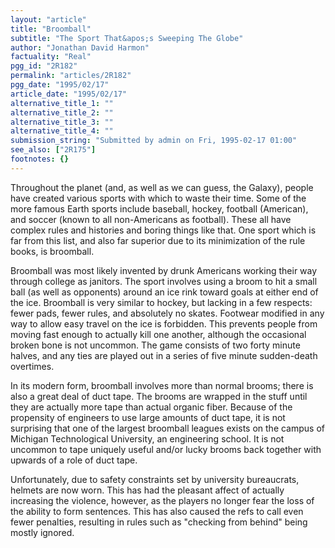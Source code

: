 ```yaml
---
layout: "article"
title: "Broomball"
subtitle: "The Sport That&apos;s Sweeping The Globe"
author: "Jonathan David Harmon"
factuality: "Real"
pgg_id: "2R182"
permalink: "articles/2R182"
pgg_date: "1995/02/17"
article_date: "1995/02/17"
alternative_title_1: ""
alternative_title_2: ""
alternative_title_3: ""
alternative_title_4: ""
submission_string: "Submitted by admin on Fri, 1995-02-17 01:00"
see_also: ["2R175"]
footnotes: {}
---
```

<div>
<p>Throughout the planet (and, as well as we can guess, the Galaxy), people have created various sports with which to waste their time. Some of the more famous Earth sports include baseball, hockey, football (American), and soccer (known to all non-Americans as football). These all have complex rules and histories and boring things like that. One sport which is far from this list, and also far superior due to its minimization of the rule books, is broomball.</p>
<p>Broomball was most likely invented by drunk Americans working their way through college as janitors. The sport involves using a broom to hit a small ball (as well as opponents) around an ice rink toward goals at either end of the ice. Broomball is very similar to hockey, but lacking in a few respects: fewer pads, fewer rules, and absolutely no skates. Footwear modified in any way to allow easy travel on the ice is forbidden. This prevents people from moving fast enough to actually kill one another, although the occasional broken bone is not uncommon. The game consists of two forty minute halves, and any ties are played out in a series of five minute sudden-death overtimes.</p>
<p>In its modern form, broomball involves more than normal brooms; there is also a great deal of duct tape. The brooms are wrapped in the stuff until they are actually more tape than actual organic fiber. Because of the propensity of engineers to use large amounts of duct tape, it is not surprising that one of the largest broomball leagues exists on the campus of Michigan Technological University, an engineering school. It is not uncommon to tape uniquely useful and/or lucky brooms back together with upwards of a role of duct tape.</p>
<p>Unfortunately, due to safety constraints set by university bureaucrats, helmets are now worn. This has had the pleasant affect of actually increasing the violence, however, as the players no longer fear the loss of the ability to form sentences. This has also caused the refs to call even fewer penalties, resulting in rules such as "checking from behind" being mostly ignored.</p>
</div>

